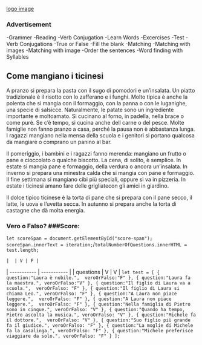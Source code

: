 [logo image](/images/logo.png)

### Advertisement

-Grammer
-Reading 
-Verb Conjugation
-Learn Words
-Excercises
    -Test
    -Verb Conjugations
    -True or False
    -Fill the blank
    -Matching 
    -Matching with images 
    -Matching with image
    -Order the sentences
    -Word finding with Syllables

## Come mangiano i ticinesi
 
A pranzo si prepara la pasta con il sugo di pomodori e un’insalata. Un piatto tradizionale è il risotto con lo zafferano e i funghi. Molto tipica è anche la polenta che si mangia con il formaggio, con la panna o con le luganighe, una specie di salsicce. Naturalmente, le patate sono un ingrediente importante e moltoamato. Si cucinano al forno, in padella, nella brace o come purè. Se c’è tempo, si cucina anche dell carne o del pesce. Molte famiglie non fanno pranzo a casa, perché la pausa non è abbastanza lunga. I ragazzi mangiano nella mensa della scuola e i genitori si portano qualcosa da mangiare o comprano un panino al bar.

Il pomeriggio, i bambini e i ragazzi fanno merenda: mangiano un frutto o pane e cioccolato o qualche biscotto. La cena, di solito, è semplice. In estate si mangia pane e formaggio, della verdura o ancora un’insalata. In inverno si prepara una minestra calda che si mangia con pane e formaggio. Il fine settimana si mangiano cibi più speciali, oppure si va in pizzeria. In estate i ticinesi amano fare delle grigliatecon gli amici in giardino.

Il dolce tipico ticinese è la torta di pane che si prepara con il pane secco, il latte, le uova e l’uvetta secca. In autunno si prepara anche la torta di castagne che dà molta energia.

### Vero o Falso? ###Score:
  `let scoreSpan = document.getElementById("score-span"); scoreSpan.innerText = iteration;`/`totalNumberOfQuestions.innerHTML = test.length;`

	|  | V | F |
| ----------- | ----------- |
| questions | V |  V |
 `let test = [
    {
        question:"Laura è nubile.", 
        veroOrFalso:"F"
    },
    {
        question:"Laura fa la maestra.",
        veroOrFalso:"V"
    },
    {
        question:"Il figlio di Laura va a scuola.", 
        veroOrFalso: "F"
    },
    {
        question:"Il figlio di Laura si chiama Leo.", veroOrFalso: "F"
    },
    {
        question:"A Laura non piace leggere.", 
        veroOrFalso: "F"
    },
    {
        question:"A Laura non piace leggere.", 
        veroOrFalso: "F"
    },
    {
        question:"Nella famiglia di Pietro sono in cinque.", veroOrFalso: "V"
    },
    {
        question:"Quando ha tempo, Pietro ascolta la musica.", veroOrFalso: "V"
    },
    {
        question:"Michele fa il dottore.", 
        veroOrFalso: "V"
    },
    {
        question:"Suo figlio più grande fa il giudice.", veroOrFalso: "F"
    },
    {
        question:"La moglie di Michele fa la casalinga.", veroOrFalso: "F"
    },
    {
        question:"Michele preferisce viaggiare da solo.", veroOrFalso: "F"
    }
];`





